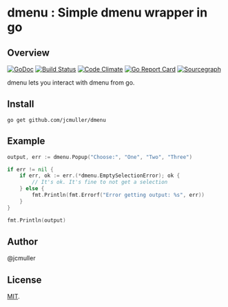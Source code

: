 # dmenu : Simple dmenu wrapper in go

## Overview
[![GoDoc](https://godoc.org/github.com/jcmuller/dmenu?status.svg)](https://godoc.org/github.com/jcmuller/dmenu)
[![Build Status](https://travis-ci.org/jcmuller/dmenu.svg?branch=master)](https://travis-ci.org/jcmuller/dmenu)
[![Code Climate](https://codeclimate.com/github/jcmuller/dmenu/badges/gpa.svg)](https://codeclimate.com/github/jcmuller/dmenu)
[![Go Report Card](https://goreportcard.com/badge/github.com/jcmuller/dmenu)](https://goreportcard.com/report/github.com/jcmuller/dmenu)
[![Sourcegraph](https://sourcegraph.com/github.com/jcmuller/dmenu/-/badge.svg)](https://sourcegraph.com/github.com/jcmuller/dmenu?badge)

dmenu lets you interact with dmenu from go.

## Install

```
go get github.com/jcmuller/dmenu
```

## Example

```go
output, err := dmenu.Popup("Choose:", "One", "Two", "Three")

if err != nil {
    if err, ok := err.(*dmenu.EmptySelectionError); ok {
        // It's ok. It's fine to not get a selection
    } else {
        fmt.Println(fmt.Errorf("Error getting output: %s", err))
    }
}

fmt.Println(output)

```

## Author

@jcmuller

## License

[MIT](License).
